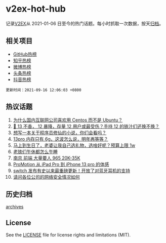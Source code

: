 # v2ex-hot-hub

 记录[V2EX](https://www.v2ex.com/)从 2021-01-06 日至今的热门话题。每小时抓取一次数据，按天[归档](archives)。
 
 ## 相关项目

- [GitHub热榜](https://github.com/snaildev/github-hot-hub)
- [知乎热榜](https://github.com/snaildev/zhihu-hot-hub)
- [微博热榜](https://github.com/snaildev/weibo-hot-hub)
- [头条热榜](https://github.com/snaildev/toutiao-hot-hub)
- [抖音热榜](https://github.com/snaildev/douyin-hot-hub)


 `更新时间：2021-09-16 12:06:03 +0800`

## 热议话题

1. [为什么国内互联网公司喜欢用 Centos 而不是 Ubuntu？](https://www.v2ex.com/t/802052)
1. [📱 13 不香， 12 暴降，存量 12 用户或最受伤？手持 12 的铁汁们还换不换？](https://www.v2ex.com/t/802011)
1. [想写一本关于程序员修仙的小说，你们会看吗？](https://www.v2ex.com/t/802036)
1. [13pro 内存只有 6g，这波怎么说，明年再等等？](https://www.v2ex.com/t/802169)
1. [马上到生日了，老婆让我自己选礼物，选啥好呢？预算上限 1w](https://www.v2ex.com/t/802188)
1. [老铁们午休都怎么午睡](https://www.v2ex.com/t/802010)
1. [南京 前端 大量要人 965 20K-35K](https://www.v2ex.com/t/802016)
1. [ProMotion 从 iPad Pro 到 iPhone 13 pro 的体感](https://www.v2ex.com/t/802039)
1. [switch 发布有史以来最重磅更新！开放了对蓝牙耳机的支持](https://www.v2ex.com/t/802001)
1. [请问各位公司的网络安全情况如何](https://www.v2ex.com/t/802024)

## 历史归档

[archives](archives)

## License

See the [LICENSE](LICENSE) file for license rights and limitations (MIT).
